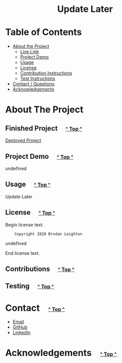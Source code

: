 
  <!-- PROJECT TITLE -->
  <br />
  <p align="center">
    <h1 align="center">Update Later</h1>
  </p>
  
  
  
  <!-- TABLE OF CONTENTS -->
  # Table of Contents
  
  * [About the Project](#about-the-project)
      * [Live Link](#finished-project)
      * [Project Demo](#project-demo)
      * [Usage](#usage)
      * [License](#license)
      * [Contribution Instructions](#contributions)
      * [Test Instructions](#testing)
  * [Contact / Questions](#contact)
  * [Acknowledgements](#acknowledgements)
  
  
  
  <!-- ABOUT THE PROJECT -->
  # About The Project
  
  ## Finished Project <span style="font-size:16px; padding-left:20px">[^ Top ^](#table-of-contents)</span>
  
  <!-- Add deployed link when available -->
  [Deployed Project](http://www.example.com) 
  
  ## Project Demo <span style="font-size:16px; padding-left:20px">[^ Top ^](#table-of-contents)</span>
  
  undefined

  ## Usage <span style="font-size:16px; padding-left:20px">[^ Top ^](#table-of-contents)</span>

  Update Later

  ## License <span style="font-size:16px; padding-left:20px">[^ Top ^](#table-of-contents)</span>
  
  Begin license text.
        
        Copyright 2020 Brndan Leighton
        
  undefined

  End license text.

  ## Contributions <span style="font-size:16px; padding-left:20px">[^ Top ^](#table-of-contents)</span>

  

  ## Testing <span style="font-size:16px; padding-left:20px">[^ Top ^](#table-of-contents)</span>
  
  

  <!-- CONTACT -->
  # Contact <span style="font-size:16px; padding-left:20px">[^ Top ^](#table-of-contents)</span>
  
  * [Email](br3ndan.l8n@gmail.com)
  * [GitHub](br3ndan-l8n)
  * [LinkedIn]()
  
  
  
  <!-- ACKNOWLEDGEMENTS -->
  # Acknowledgements <span style="font-size:16px; padding-left:20px">[^ Top ^](#table-of-contents)</span>
  
  
  
